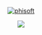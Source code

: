 <p align="center">
    <a target="_blank" href="https://www.phisoft.my/">
        <img alt="phisoft" title="phisoft-logo" src="https://custom-icon-badges.demolab.com/badge/phisoft-blue.svg?style=for-the-badge&logo=phisoft-logo"/>
    </a>
</p>
<p align="center">
    <a href="https://github.com/xSyukrie">
        <img src="https://streak-stats.demolab.com?user=xSyukrie&theme=blueberry&hide_border=true&border_radius=4.4&date_format=M%20j%5B%2C%20Y%5D&dates=237FCB"/>
    </a>
</p>
